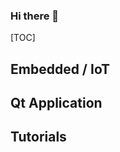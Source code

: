 ### Hi there 👋

[TOC]

<!--
**FebbyMadrin/febbymadrin** is a ✨ _special_ ✨ repository because its `README.md` (this file) appears on your GitHub profile.

Here are some ideas to get you started:

- 🔭 I’m currently working on ...
- 🌱 I’m currently learning Embedded/IOT/AI/ ...
- 👯 I’m looking to collaborate on ...
- 🤔 I’m looking for help with ...
- 💬 Ask me about ...
- 📫 How to reach me: febbymadrin@gmail.com
- 😄 Pronouns: ...
- ⚡ Fun fact: ...
-->



## Embedded / IoT

## Qt Application

## Tutorials





